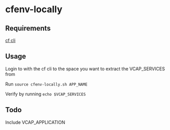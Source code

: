 # cfenv-locally
## Requirements
[cf cli](https://github.com/cloudfoundry/cli)

## Usage
Login to with the cf cli to the space you want to extract the VCAP_SERVICES from

Run `source cfenv-locally.sh APP_NAME`

Verify by running `echo $VCAP_SERVICES`

## Todo
Include VCAP_APPLICATION
